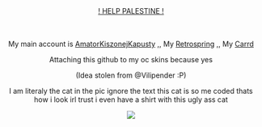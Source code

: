 <div align="center">

ㅤㅤㅤㅤ<p>  [! HELP PALESTINE !](https://arab.org/click-to-help/palestine/) <p/>
</div>
<div align="center">

ㅤㅤㅤㅤ<p> My main account is [AmatorKiszonejKapusty](https://github.com/AmatorKiszonejKapusty) ,, My [Retrospring](https://retrospring.net/@Maslo) ,, My [Carrd](https://rudeszczury.carrd.co)<p/>
<p>Attaching this github to my oc skins because yes</p>
<p>(Idea stolen from @Vilipender :P)</p>
<p> I am literaly the cat in the pic ignore the text this cat is so me coded thats how i look irl trust i even have a shirt with this ugly ass cat</p>
</div>

<p align="center">
<img src="https://media.discordapp.net/attachments/872217789589504031/1255598188476371274/image.png?ex=667db670&is=667c64f0&hm=4bdeb9fbb452b22009bc978ce27995a761e89fa16d2e3609187e93a91007814d&=&format=webp&quality=lossless&width=438&height=437"/>
</p>
